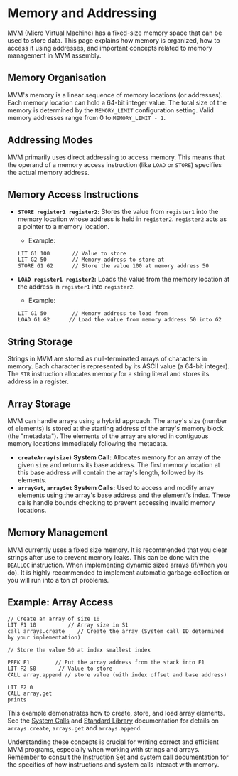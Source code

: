 # Memory and Addressing

MVM (Micro Virtual Machine) has a fixed-size memory space that can be used to store data. This page explains how memory
is organized, how to access it using addresses, and important concepts related to memory management in MVM assembly.

## Memory Organisation

MVM's memory is a linear sequence of memory locations (or addresses). Each memory location can hold a 64-bit integer
value. The total size of the memory is determined by the `MEMORY_LIMIT` configuration setting. Valid memory addresses
range from 0 to `MEMORY_LIMIT - 1`.

## Addressing Modes

MVM primarily uses direct addressing to access memory. This means that the operand of a memory access instruction (like
`LOAD` or `STORE`) specifies the actual memory address.

## Memory Access Instructions

* **`STORE register1 register2`:** Stores the value from `register1` into the memory location whose address is held in
  `register2`.  `register2` acts as a pointer to a memory location.

	* Example:
    ```assembly
    LIT G1 100       // Value to store
    LIT G2 50        // Memory address to store at
    STORE G1 G2      // Store the value 100 at memory address 50
    ```

* **`LOAD register1 register2`:** Loads the value from the memory location at the address in `register1` into
  `register2`.

	* Example:
    ```assembly
    LIT G1 50        // Memory address to load from
    LOAD G1 G2      // Load the value from memory address 50 into G2
    ```

## String Storage

Strings in MVM are stored as null-terminated arrays of characters in memory. Each character is represented by its ASCII
value (a 64-bit integer). The `STR` instruction allocates memory for a string literal and stores its address in a
register.

## Array Storage

MVM can handle arrays using a hybrid approach:  The array's size (number of elements) is stored at the starting address
of the array's memory block (the "metadata"). The elements of the array are stored in contiguous memory locations
immediately following the metadata.

* **`createArray(size)` System Call:** Allocates memory for an array of the given `size` and returns its base address.
  The first memory location at this base address will contain the array's length, followed by its elements.
* **`arrayGet`, `arraySet` System Calls:** Used to access and modify array elements using the array's base address and
  the element's index. These calls handle bounds checking to prevent accessing invalid memory locations.

## Memory Management

MVM currently uses a fixed size memory. It is recommended that you clear strings after use to prevent memory leaks. This
can be done with the `DEALLOC` instruction. When implementing dynamic sized arrays (if/when you do). It is highly
recommended to implement automatic garbage collection or you will run into a ton of problems.

## Example: Array Access

```assembly
// Create an array of size 10
LIT F1 10          // Array size in S1
call arrays.create    // Create the array (System call ID determined by your implementation)

// Store the value 50 at index smallest index

PEEK F1        // Put the array address from the stack into F1
LIT F2 50       // Value to store
CALL array.append // store value (with index offset and base address)

LIT F2 0
CALL array.get
prints         

```

This example demonstrates how to create, store, and load array elements. See the [System Calls](System-Calls)
and [Standard Library](Standard-Library) documentation for details on `arrays.create`, `arrays.get` and `arrays.append`.

Understanding these concepts is crucial for writing correct and efficient MVM programs,
especially when working with strings and arrays.
Remember to consult the [Instruction Set](Instruction-Set) and system call documentation for the specifics
of how instructions and
system calls interact with memory.


